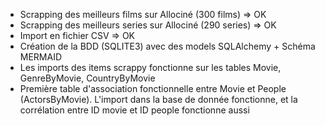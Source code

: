- Scrapping des meilleurs films sur Allociné (300 films) => OK
- Scrapping des meilleurs series sur Allociné (290 series) => OK
- Import en fichier CSV => OK
- Création de la BDD (SQLITE3) avec des models SQLAlchemy + Schéma MERMAID
- Les imports des items scrappy fonctionne sur les tables Movie, GenreByMovie, CountryByMovie
- Première table d'association fonctionnelle entre Movie et People (ActorsByMovie). L'import dans la base de donnée fonctionne, et la corrélation entre ID movie et ID people fonctionne aussi
